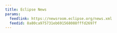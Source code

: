 ```yaml
---
title: Eclipse News
params:
  feedlink: https://newsroom.eclipse.org/news.xml
  feedid: 8a80ca975731eb691568088fffd2697f
---
```

